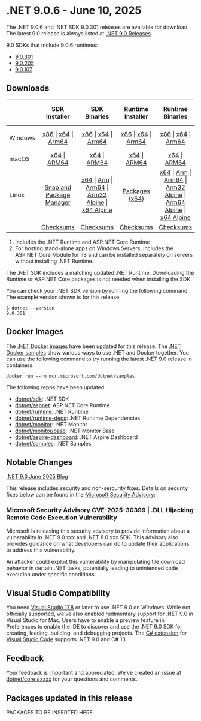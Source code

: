# .NET 9.0.6 - June 10, 2025

The .NET 9.0.6 and .NET SDK 9.0.301 releases are available for download. The latest 9.0 release is always listed at [.NET 9.0 Releases](../README.md).

9.0 SDKs that include 9.0.6 runtimes:

* [9.0.301][9.0.301]
* [9.0.205][9.0.205]
* [9.0.107][9.0.107]

## Downloads

|           | SDK Installer                        | SDK Binaries                 | Runtime Installer                                        | Runtime Binaries                                 | ASP.NET Core Runtime           |Windows Desktop Runtime          |
| --------- | :------------------------------------------:     | :----------------------:                 | :---------------------------:                            | :-------------------------:                      | :-----------------:            | :-----------------:            |
| Windows   | [x86][dotnet-sdk-win-x86.exe] \| [x64][dotnet-sdk-win-x64.exe] \| [Arm64][dotnet-sdk-win-arm64.exe] | [x86][dotnet-sdk-win-x86.zip] \| [x64][dotnet-sdk-win-x64.zip] \|  [Arm64][dotnet-sdk-win-arm64.zip] | [x86][dotnet-runtime-win-x86.exe] \| [x64][dotnet-runtime-win-x64.exe] \| [Arm64][dotnet-runtime-win-arm64.exe] | [x86][dotnet-runtime-win-x86.zip] \| [x64][dotnet-runtime-win-x64.zip] \| [Arm64][dotnet-runtime-win-arm64.zip] | [x86][aspnetcore-runtime-win-x86.exe] \| [x64][aspnetcore-runtime-win-x64.exe] \| [Hosting Bundle][dotnet-hosting-win.exe] | [x86][windowsdesktop-runtime-win-x86.exe] \| [x64][windowsdesktop-runtime-win-x64.exe] \| [Arm64][windowsdesktop-runtime-win-arm64.exe] |
| macOS     | [x64][dotnet-sdk-osx-x64.pkg] \| [ARM64][dotnet-sdk-osx-arm64.pkg] | [x64][dotnet-sdk-osx-x64.tar.gz] \| [ARM64][dotnet-sdk-osx-arm64.tar.gz]  | [x64][dotnet-runtime-osx-x64.pkg] \| [ARM64][dotnet-runtime-osx-arm64.pkg] | [x64][dotnet-runtime-osx-x64.tar.gz] \| [ARM64][dotnet-runtime-osx-arm64.tar.gz]| [x64][aspnetcore-runtime-osx-x64.tar.gz] \| [ARM64][aspnetcore-runtime-osx-arm64.tar.gz] | - |
| Linux     |  [Snap and Package Manager](../install-linux.md)  | [x64][dotnet-sdk-linux-x64.tar.gz] \| [Arm][dotnet-sdk-linux-arm.tar.gz]  \| [Arm64][dotnet-sdk-linux-arm64.tar.gz] \| [Arm32 Alpine][dotnet-sdk-linux-musl-arm.tar.gz]  \| [x64 Alpine][dotnet-sdk-linux-musl-x64.tar.gz] | [Packages (x64)][linux-packages] | [x64][dotnet-runtime-linux-x64.tar.gz] \| [Arm][dotnet-runtime-linux-arm.tar.gz] \| [Arm64][dotnet-runtime-linux-arm64.tar.gz] \| [Arm32 Alpine][dotnet-runtime-linux-musl-arm.tar.gz] \| [Arm64 Alpine][dotnet-runtime-linux-musl-arm64.tar.gz] \| [x64 Alpine][dotnet-runtime-linux-musl-x64.tar.gz]  | [x64][aspnetcore-runtime-linux-x64.tar.gz]  \| [Arm][aspnetcore-runtime-linux-arm.tar.gz] \| [Arm64][aspnetcore-runtime-linux-arm64.tar.gz] \| [x64 Alpine][aspnetcore-runtime-linux-musl-x64.tar.gz] | - |
|  | [Checksums][checksums-sdk]                             | [Checksums][checksums-sdk]                                      | [Checksums][checksums-runtime]                             | [Checksums][checksums-runtime]  | [Checksums][checksums-runtime]  | [Checksums][checksums-runtime] |

1. Includes the .NET Runtime and ASP.NET Core Runtime
2. For hosting stand-alone apps on Windows Servers. Includes the ASP.NET Core Module for IIS and can be installed separately on servers without installing .NET Runtime.

The .NET SDK includes a matching updated .NET Runtime. Downloading the Runtime or ASP.NET Core packages is not needed when installing the SDK.

You can check your .NET SDK version by running the following command. The example version shown is for this release.

```console
$ dotnet --version
9.0.301
```

## Docker Images

The [.NET Docker images](https://hub.docker.com/_/microsoft-dotnet) have been updated for this release. The [.NET Docker samples](https://github.com/dotnet/dotnet-docker/blob/main/samples/README.md) show various ways to use .NET and Docker together. You can use the following command to try running the latest .NET 9.0 release in containers:

```console
docker run --rm mcr.microsoft.com/dotnet/samples
```

The following repos have been updated.

* [dotnet/sdk](https://github.com/dotnet/dotnet-docker/blob/main/README.sdk.md): .NET SDK
* [dotnet/aspnet](https://github.com/dotnet/dotnet-docker/blob/main/README.aspnet.md): ASP.NET Core Runtime
* [dotnet/runtime](https://github.com/dotnet/dotnet-docker/blob/main/README.runtime.md): .NET Runtime
* [dotnet/runtime-deps](https://github.com/dotnet/dotnet-docker/blob/main/README.runtime.md): .NET Runtime Dependencies
* [dotnet/monitor](https://github.com/dotnet/dotnet-docker/blob/main/README.monitor.md): .NET Monitor
* [dotnet/monitor/base](https://github.com/dotnet/dotnet-docker/blob/main/README.monitor-base.md): .NET Monitor Base
* [dotnet/aspire-dashboard](https://github.com/dotnet/dotnet-docker/blob/main/README.aspire-dashboard.md): .NET Aspire Dashboard
* [dotnet/samples](https://github.com/dotnet/dotnet-docker/blob/main/README.samples.md): .NET Samples

## Notable Changes

 [.NET 9.0 June 2025 Blog][dotnet-blog]

 This release includes security and non-sercurity fixes. Details on security fixes below can be found in the [Microsoft Security Advisory](https://github.com/dotnet/announcements/issues?q=is%3Aissue%20state%3Aopen%20%20Microsoft%20Security%20Advisory):

### Microsoft Security Advisory CVE-2025-30399 |  .DLL Hijacking Remote Code Execution Vulnerability

Microsoft is releasing this security advisory to provide information about a vulnerability in .NET 9.0.xxx and .NET 8.0.xxx SDK. This advisory also provides guidance on what developers can do to update their applications to address this vulnerability.

 An attacker could exploit this vulnerability by manipulating file download behavior in certain .NET tasks, potentially leading to unintended code execution under specific conditions.

## Visual Studio Compatibility

You need [Visual Studio 17.8](https://visualstudio.microsoft.com) or later to use .NET 9.0 on Windows. While not officially supported, we’ve also enabled rudimentary support for .NET 9.0 in Visual Studio for Mac. Users have to enable a preview feature in Preferences to enable the IDE to discover and use the .NET 9.0 SDK for creating, loading, building, and debugging projects. The [C# extension](https://code.visualstudio.com/docs/languages/dotnet) for [Visual Studio Code](https://code.visualstudio.com/) supports .NET 9.0 and C# 13.

## Feedback

Your feedback is important and appreciated. We've created an issue at [dotnet/core #xxxx](https://github.com/dotnet/core/issues/xxxx) for your questions and comments.

[9.0.301]: 9.0.6.md
[9.0.205]: 9.0.205.md
[9.0.107]: 9.0.107.md

[checksums-runtime]: https://builds.dotnet.microsoft.com/dotnet/checksums/9.0.6-sha.txt
[checksums-sdk]: https://builds.dotnet.microsoft.com/dotnet/checksums/9.0.6-sha.txt

[dotnet-blog]: https://devblogs.microsoft.com/dotnet/dotnet-and-dotnet-framework-june-2025-servicing-updates/

[linux-packages]: ../install-linux.md

## Packages updated in this release

PACKAGES TO BE INSERTED HERE

[//]: # ( Runtime 9.0.6)
[dotnet-runtime-linux-arm.tar.gz]: https://builds.dotnet.microsoft.com/dotnet/Runtime/9.0.6/dotnet-runtime-9.0.6-linux-arm.tar.gz
[dotnet-runtime-linux-arm64.tar.gz]: https://builds.dotnet.microsoft.com/dotnet/Runtime/9.0.6/dotnet-runtime-9.0.6-linux-arm64.tar.gz
[dotnet-runtime-linux-musl-arm.tar.gz]: https://builds.dotnet.microsoft.com/dotnet/Runtime/9.0.6/dotnet-runtime-9.0.6-linux-musl-arm.tar.gz
[dotnet-runtime-linux-musl-arm64.tar.gz]: https://builds.dotnet.microsoft.com/dotnet/Runtime/9.0.6/dotnet-runtime-9.0.6-linux-musl-arm64.tar.gz
[dotnet-runtime-linux-musl-x64.tar.gz]: https://builds.dotnet.microsoft.com/dotnet/Runtime/9.0.6/dotnet-runtime-9.0.6-linux-musl-x64.tar.gz
[dotnet-runtime-linux-x64.tar.gz]: https://builds.dotnet.microsoft.com/dotnet/Runtime/9.0.6/dotnet-runtime-9.0.6-linux-x64.tar.gz
[dotnet-runtime-osx-arm64.pkg]: https://builds.dotnet.microsoft.com/dotnet/Runtime/9.0.6/dotnet-runtime-9.0.6-osx-arm64.pkg
[dotnet-runtime-osx-arm64.tar.gz]: https://builds.dotnet.microsoft.com/dotnet/Runtime/9.0.6/dotnet-runtime-9.0.6-osx-arm64.tar.gz
[dotnet-runtime-osx-x64.pkg]: https://builds.dotnet.microsoft.com/dotnet/Runtime/9.0.6/dotnet-runtime-9.0.6-osx-x64.pkg
[dotnet-runtime-osx-x64.tar.gz]: https://builds.dotnet.microsoft.com/dotnet/Runtime/9.0.6/dotnet-runtime-9.0.6-osx-x64.tar.gz
[dotnet-runtime-win-arm64.exe]: https://builds.dotnet.microsoft.com/dotnet/Runtime/9.0.6/dotnet-runtime-9.0.6-win-arm64.exe
[dotnet-runtime-win-arm64.zip]: https://builds.dotnet.microsoft.com/dotnet/Runtime/9.0.6/dotnet-runtime-9.0.6-win-arm64.zip
[dotnet-runtime-win-x64.exe]: https://builds.dotnet.microsoft.com/dotnet/Runtime/9.0.6/dotnet-runtime-9.0.6-win-x64.exe
[dotnet-runtime-win-x64.zip]: https://builds.dotnet.microsoft.com/dotnet/Runtime/9.0.6/dotnet-runtime-9.0.6-win-x64.zip
[dotnet-runtime-win-x86.exe]: https://builds.dotnet.microsoft.com/dotnet/Runtime/9.0.6/dotnet-runtime-9.0.6-win-x86.exe
[dotnet-runtime-win-x86.zip]: https://builds.dotnet.microsoft.com/dotnet/Runtime/9.0.6/dotnet-runtime-9.0.6-win-x86.zip

[//]: # ( WindowsDesktop 9.0.6)
[windowsdesktop-runtime-win-arm64.exe]: https://builds.dotnet.microsoft.com/dotnet/WindowsDesktop/9.0.6/windowsdesktop-runtime-9.0.6-win-arm64.exe
[windowsdesktop-runtime-win-x64.exe]: https://builds.dotnet.microsoft.com/dotnet/WindowsDesktop/9.0.6/windowsdesktop-runtime-9.0.6-win-x64.exe
[windowsdesktop-runtime-win-x86.exe]: https://builds.dotnet.microsoft.com/dotnet/WindowsDesktop/9.0.6/windowsdesktop-runtime-9.0.6-win-x86.exe

[//]: # ( ASP 9.0.6)
[aspnetcore-runtime-linux-arm.tar.gz]: https://builds.dotnet.microsoft.com/dotnet/aspnetcore/Runtime/9.0.6/aspnetcore-runtime-9.0.6-linux-arm.tar.gz
[aspnetcore-runtime-linux-arm64.tar.gz]: https://builds.dotnet.microsoft.com/dotnet/aspnetcore/Runtime/9.0.6/aspnetcore-runtime-9.0.6-linux-arm64.tar.gz
[aspnetcore-runtime-linux-musl-x64.tar.gz]: https://builds.dotnet.microsoft.com/dotnet/aspnetcore/Runtime/9.0.6/aspnetcore-runtime-9.0.6-linux-musl-x64.tar.gz
[aspnetcore-runtime-linux-x64.tar.gz]: https://builds.dotnet.microsoft.com/dotnet/aspnetcore/Runtime/9.0.6/aspnetcore-runtime-9.0.6-linux-x64.tar.gz
[aspnetcore-runtime-osx-arm64.tar.gz]: https://builds.dotnet.microsoft.com/dotnet/aspnetcore/Runtime/9.0.6/aspnetcore-runtime-9.0.6-osx-arm64.tar.gz
[aspnetcore-runtime-osx-x64.tar.gz]: https://builds.dotnet.microsoft.com/dotnet/aspnetcore/Runtime/9.0.6/aspnetcore-runtime-9.0.6-osx-x64.tar.gz
[aspnetcore-runtime-win-x64.exe]: https://builds.dotnet.microsoft.com/dotnet/aspnetcore/Runtime/9.0.6/aspnetcore-runtime-9.0.6-win-x64.exe
[aspnetcore-runtime-win-x86.exe]: https://builds.dotnet.microsoft.com/dotnet/aspnetcore/Runtime/9.0.6/aspnetcore-runtime-9.0.6-win-x86.exe
[dotnet-hosting-win.exe]: https://builds.dotnet.microsoft.com/dotnet/aspnetcore/Runtime/9.0.6/dotnet-hosting-9.0.6-win.exe

[//]: # ( SDK 9.0.301)
[dotnet-sdk-linux-arm.tar.gz]: https://builds.dotnet.microsoft.com/dotnet/Sdk/9.0.301/dotnet-sdk-9.0.301-linux-arm.tar.gz
[dotnet-sdk-linux-arm64.tar.gz]: https://builds.dotnet.microsoft.com/dotnet/Sdk/9.0.301/dotnet-sdk-9.0.301-linux-arm64.tar.gz
[dotnet-sdk-linux-musl-arm.tar.gz]: https://builds.dotnet.microsoft.com/dotnet/Sdk/9.0.301/dotnet-sdk-9.0.301-linux-musl-arm.tar.gz
[dotnet-sdk-linux-musl-x64.tar.gz]: https://builds.dotnet.microsoft.com/dotnet/Sdk/9.0.301/dotnet-sdk-9.0.301-linux-musl-x64.tar.gz
[dotnet-sdk-linux-x64.tar.gz]: https://builds.dotnet.microsoft.com/dotnet/Sdk/9.0.301/dotnet-sdk-9.0.301-linux-x64.tar.gz
[dotnet-sdk-osx-arm64.pkg]: https://builds.dotnet.microsoft.com/dotnet/Sdk/9.0.301/dotnet-sdk-9.0.301-osx-arm64.pkg
[dotnet-sdk-osx-arm64.tar.gz]: https://builds.dotnet.microsoft.com/dotnet/Sdk/9.0.301/dotnet-sdk-9.0.301-osx-arm64.tar.gz
[dotnet-sdk-osx-x64.pkg]: https://builds.dotnet.microsoft.com/dotnet/Sdk/9.0.301/dotnet-sdk-9.0.301-osx-x64.pkg
[dotnet-sdk-osx-x64.tar.gz]: https://builds.dotnet.microsoft.com/dotnet/Sdk/9.0.301/dotnet-sdk-9.0.301-osx-x64.tar.gz
[dotnet-sdk-win-arm64.exe]: https://builds.dotnet.microsoft.com/dotnet/Sdk/9.0.301/dotnet-sdk-9.0.301-win-arm64.exe
[dotnet-sdk-win-arm64.zip]: https://builds.dotnet.microsoft.com/dotnet/Sdk/9.0.301/dotnet-sdk-9.0.301-win-arm64.zip
[dotnet-sdk-win-x64.exe]: https://builds.dotnet.microsoft.com/dotnet/Sdk/9.0.301/dotnet-sdk-9.0.301-win-x64.exe
[dotnet-sdk-win-x64.zip]: https://builds.dotnet.microsoft.com/dotnet/Sdk/9.0.301/dotnet-sdk-9.0.301-win-x64.zip
[dotnet-sdk-win-x86.exe]: https://builds.dotnet.microsoft.com/dotnet/Sdk/9.0.301/dotnet-sdk-9.0.301-win-x86.exe
[dotnet-sdk-win-x86.zip]: https://builds.dotnet.microsoft.com/dotnet/Sdk/9.0.301/dotnet-sdk-9.0.301-win-x86.zip

